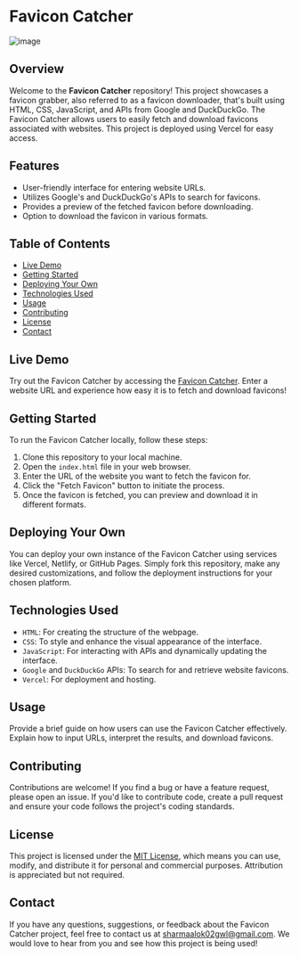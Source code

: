 # Favicon Catcher

![image](https://github.com/Alok-2002/Favicon_Catcher/assets/93814546/255f0ce8-91a1-481c-b193-24b956467bc0)


## Overview

Welcome to the **Favicon Catcher** repository! This project showcases a favicon grabber, also referred to as a favicon downloader, that's built using HTML, CSS, JavaScript, and APIs from Google and DuckDuckGo. The Favicon Catcher allows users to easily fetch and download favicons associated with websites. This project is deployed using Vercel for easy access.

## Features

- User-friendly interface for entering website URLs.
- Utilizes Google's and DuckDuckGo's APIs to search for favicons.
- Provides a preview of the fetched favicon before downloading.
- Option to download the favicon in various formats.

## Table of Contents

- [Live Demo](#live-demo)
- [Getting Started](#getting-started)
- [Deploying Your Own](#deploying-your-own)
- [Technologies Used](#technologies-used)
- [Usage](#usage)
- [Contributing](#contributing)
- [License](#license)
- [Contact](#contact)

## Live Demo

Try out the Favicon Catcher by accessing the [Favicon Catcher](https://favicon-catcher.vercel.app/). Enter a website URL and experience how easy it is to fetch and download favicons!

## Getting Started

To run the Favicon Catcher locally, follow these steps:

1. Clone this repository to your local machine.
2. Open the `index.html` file in your web browser.
3. Enter the URL of the website you want to fetch the favicon for.
4. Click the "Fetch Favicon" button to initiate the process.
5. Once the favicon is fetched, you can preview and download it in different formats.

## Deploying Your Own

You can deploy your own instance of the Favicon Catcher using services like Vercel, Netlify, or GitHub Pages. Simply fork this repository, make any desired customizations, and follow the deployment instructions for your chosen platform.

## Technologies Used

- `HTML`: For creating the structure of the webpage.
- `CSS`: To style and enhance the visual appearance of the interface.
- `JavaScript`: For interacting with APIs and dynamically updating the interface.
- `Google` and `DuckDuckGo` APIs: To search for and retrieve website favicons.
- `Vercel`: For deployment and hosting.

## Usage

Provide a brief guide on how users can use the Favicon Catcher effectively. Explain how to input URLs, interpret the results, and download favicons.

## Contributing

Contributions are welcome! If you find a bug or have a feature request, please open an issue. If you'd like to contribute code, create a pull request and ensure your code follows the project's coding standards.

## License

This project is licensed under the [MIT License](LICENSE), which means you can use, modify, and distribute it for personal and commercial purposes. Attribution is appreciated but not required.

## Contact

If you have any questions, suggestions, or feedback about the Favicon Catcher project, feel free to contact us at [sharmaalok02gwl@gmail.com](mailto:sharmaalok02gwl@gmail.com). We would love to hear from you and see how this project is being used!
